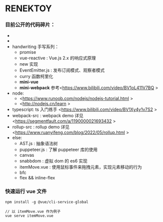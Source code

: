 # RENEKTOY

### 目前公开的代码碎片：



- 
- 
- handwriting 手写系列：
  - promise
  - vue-reactive : Vue.js 2.x 的响应式原理
  - new 实现
  - EventEmitter.js : 发布订阅模式、观察者模式
  - curry 函数柯里化
  - **mini-vue** 
  - **mini-webpack** 参考<https://www.bilibili.com/video/BV1oL411V7BQ >
- node: 
  - <https://www.runoob.com/nodejs/nodejs-tutorial.html >
  - <http://nodejs.cn/learn >
- typescript: ts 入门练手 <https://www.bilibili.com/video/BV1Xy4y1v7S2 >
- webpack-src : webpack demo 详见 <https://segmentfault.com/a/1190000021693432 >
- rollup-src : rollup demo 详见 <https://www.ruanyifeng.com/blog/2022/05/rollup.html >
- else:
  - AST.js : 抽象语法树
  - puppeteer.js : 了解 puppeteer 库的使用
  - canvas
  - snabbdom : 虚拟 dom 的 es6 实现
  - itemMove.vue : 使用鼠标事件来拖拽元素，实现元素移动的行为
  - bfc
  - flex && inline-flex

### 快速运行 vue 文件
```
npm install -g @vue/cli-service-global

// 以 itemMove.vue 作为例子
vue serve itemMove.vue
```